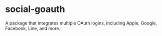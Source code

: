 # social-goauth
A package that integrates multiple OAuth logins, including Apple, Google, Facebook, Line, and more.
